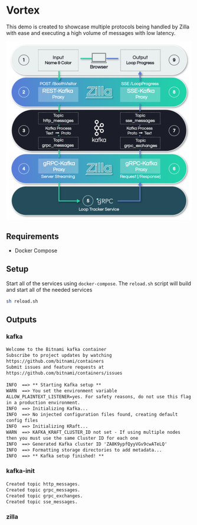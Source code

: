 # Vortex

This demo is created to showcase multiple protocols being handled by Zilla with ease and executing a high volume of messages with low latency.

![](./ui/public/vortex-demo-diagram@2x.png)

## Requirements

- Docker Compose

## Setup

Start all of the services using `docker-compose`. The `reload.sh` script will build and start all of the needed services

```bash
sh reload.sh
```

## Outputs

### kafka

```
Welcome to the Bitnami kafka container
Subscribe to project updates by watching https://github.com/bitnami/containers
Submit issues and feature requests at https://github.com/bitnami/containers/issues

INFO  ==> ** Starting Kafka setup **
WARN  ==> You set the environment variable ALLOW_PLAINTEXT_LISTENER=yes. For safety reasons, do not use this flag in a production environment.
INFO  ==> Initializing Kafka...
INFO  ==> No injected configuration files found, creating default config files
INFO  ==> Initializing KRaft...
WARN  ==> KAFKA_KRAFT_CLUSTER_ID not set - If using multiple nodes then you must use the same Cluster ID for each one
INFO  ==> Generated Kafka cluster ID 'ZA8K9ypfQyyVGv9cwATeLQ'
INFO  ==> Formatting storage directories to add metadata...
INFO  ==> ** Kafka setup finished! **
```

### kafka-init

```
Created topic http_messages.
Created topic grpc_messages.
Created topic grpc_exchanges.
Created topic sse_messages.
```

### zilla
